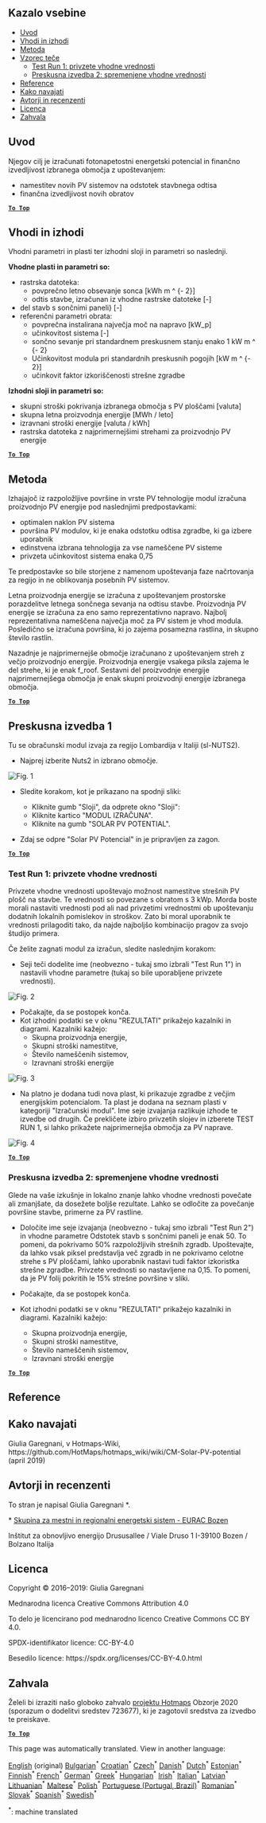 <h2> Kazalo vsebine </h2><ul><li> <a href="#introduction">Uvod</a> </li><li> <a href="#inputs-and-outputs">Vhodi in izhodi</a> </li><li> <a href="#method">Metoda</a> </li><li> <a href="#sample-run">Vzorec teče</a> <ul><li> <a href="#test-run-1-default-input-values">Test Run 1: privzete vhodne vrednosti</a> </li><li> <a href="#test-run-2-modified-input-values">Preskusna izvedba 2: spremenjene vhodne vrednosti</a> </li></ul></li><li> <a href="#references">Reference</a> </li><li> <a href="#how-to-cite">Kako navajati</a> </li><li> <a href="#authors-and-reviewers">Avtorji in recenzenti</a> </li><li> <a href="#license">Licenca</a> </li><li> <a href="#acknowledgement">Zahvala</a> </li></ul><h2> Uvod </h2><p> Njegov cilj je izračunati fotonapetostni energetski potencial in finančno izvedljivost izbranega območja z upoštevanjem: </p><ul><li> namestitev novih PV sistemov na odstotek stavbnega odtisa </li><li> finančna izvedljivost novih obratov </li></ul><p><ins> <code><strong><a href="#table-of-contents">To Top</a></strong></code> </ins> </p><h2> Vhodi in izhodi </h2><p> Vhodni parametri in plasti ter izhodni sloji in parametri so naslednji. </p><p> <strong>Vhodne plasti in parametri so:</strong> </p><ul><li> rastrska datoteka: <ul><li> povprečno letno obsevanje sonca [kWh m ^ {- 2}] </li><li> odtis stavbe, izračunan iz vhodne rastrske datoteke [-] </li></ul></li><li> del stavb s sončnimi paneli} [-] </li><li> referenčni parametri obrata: <ul><li> povprečna instalirana največja moč na napravo [kW_p] </li><li> učinkovitost sistema [-] </li><li> sončno sevanje pri standardnem preskusnem stanju enako 1 kW m ^ {- 2} </li><li> Učinkovitost modula pri standardnih preskusnih pogojih [kW m ^ {- 2}] </li><li> učinkovit faktor izkoriščenosti strešne zgradbe </li></ul></li></ul><p> <strong>Izhodni sloji in parametri so:</strong> </p><ul><li> skupni stroški pokrivanja izbranega območja s PV ploščami [valuta] </li><li> skupna letna proizvodnja energije [MWh / leto] </li><li> izravnani stroški energije [valuta / kWh] </li><li> rastrska datoteka z najprimernejšimi strehami za proizvodnjo PV energije </li></ul><p><ins> <code><strong><a href="#table-of-contents">To Top</a></strong></code> </ins> </p><h2> Metoda </h2><p> Izhajajoč iz razpoložljive površine in vrste PV tehnologije modul izračuna proizvodnjo PV energije pod naslednjimi predpostavkami: </p><ul><li> optimalen naklon PV sistema </li><li> površina PV modulov, ki je enaka odstotku odtisa zgradbe, ki ga izbere uporabnik </li><li> edinstvena izbrana tehnologija za vse nameščene PV sisteme </li><li> privzeta učinkovitost sistema enaka 0,75 </li></ul><p> Te predpostavke so bile storjene z namenom upoštevanja faze načrtovanja za regijo in ne oblikovanja posebnih PV sistemov. </p><p> Letna proizvodnja energije se izračuna z upoštevanjem prostorske porazdelitve letnega sončnega sevanja na odtisu stavbe. Proizvodnja PV energije se izračuna za eno samo reprezentativno napravo. Najbolj reprezentativna nameščena največja moč za PV sistem je vhod modula. Posledično se izračuna površina, ki jo zajema posamezna rastlina, in skupno število rastlin. </p><p> Nazadnje je najprimernejše območje izračunano z upoštevanjem streh z večjo proizvodnjo energije. Proizvodnja energije vsakega piksla zajema le del strehe, ki je enak f_roof. Sestavni del proizvodnje energije najprimernejšega območja je enak skupni proizvodnji energije izbranega območja. </p><p><ins> <code><strong><a href="#table-of-contents">To Top</a></strong></code> </ins> </p><h2> Preskusna izvedba 1 </h2><p> Tu se obračunski modul izvaja za regijo Lombardija v Italiji (sl-NUTS2). </p><ul><li> Najprej izberite Nuts2 in izbrano območje. </li></ul><p><img alt="Fig. 1" src="https://github.com/HotMaps/hotmaps_wiki/blob/master/Images/cm_solar_PV/default_values_01.png" title="Izberite regijo"/></p><ul><li><p> Sledite korakom, kot je prikazano na spodnji sliki: </p><ul><li> Kliknite gumb &quot;Sloji&quot;, da odprete okno &quot;Sloji&quot;: </li><li> Kliknite kartico &quot;MODUL IZRAČUNA&quot;. </li><li> Kliknite na gumb &quot;SOLAR PV POTENTIAL&quot;. </li></ul></li><li><p> Zdaj se odpre &quot;Solar PV Potencial&quot; in je pripravljen za zagon. </p></li></ul><p><ins> <code><strong><a href="#table-of-contents">To Top</a></strong></code> </ins> </p><h3> Test Run 1: privzete vhodne vrednosti </h3><p> Privzete vhodne vrednosti upoštevajo možnost namestitve strešnih PV plošč na stavbe. Te vrednosti so povezane s obratom s 3 kWp. Morda boste morali nastaviti vrednosti pod ali nad privzetimi vrednostmi ob upoštevanju dodatnih lokalnih pomislekov in stroškov. Zato bi moral uporabnik te vrednosti prilagoditi tako, da najde najboljšo kombinacijo pragov za svojo študijo primera. </p><p> Če želite zagnati modul za izračun, sledite naslednjim korakom: </p><ul><li> Seji teči dodelite ime (neobvezno - tukaj smo izbrali &quot;Test Run 1&quot;) in nastavili vhodne parametre (tukaj so bile uporabljene privzete vrednosti). </li></ul><p><img alt="Fig. 2" src="https://github.com/HotMaps/hotmaps_wiki/blob/master/Images/cm_solar_PV/default_values_02.png" title="Preskusna izvedba 1 s privzetimi vrednostmi"/></p><ul><li> Počakajte, da se postopek konča. </li><li> Kot izhodni podatki se v oknu &quot;REZULTATI&quot; prikažejo kazalniki in diagrami. Kazalniki kažejo: <ul><li> Skupna proizvodnja energije, </li><li> Skupni stroški namestitve, </li><li> Število nameščenih sistemov, </li><li> Izravnani stroški energije </li></ul></li></ul><p><img alt="Fig. 3" src="https://github.com/HotMaps/hotmaps_wiki/blob/master/Images/cm_solar_PV/default_values_03.png" title="Preskusna izvedba 1 zavihek INDIKATORJI"/></p><ul><li> Na platno je dodana tudi nova plast, ki prikazuje zgradbe z večjim energijskim potencialom. Ta plast je dodana na seznam plasti v kategoriji &quot;Izračunski modul&quot;. Ime seje izvajanja razlikuje izhode te izvedbe od drugih. Če prekličete izbiro privzetih slojev in izberete TEST RUN 1, si lahko prikažete najprimernejša območja za PV naprave. </li></ul><p><img alt="Fig. 4" src="https://github.com/HotMaps/hotmaps_wiki/blob/master/Images/cm_solar_PV/default_values_03.png" title="Preskusna izvedba 1 Računski modul PROSTORI"/></p><p><ins> <code><strong><a href="#table-of-contents">To Top</a></strong></code> </ins> </p><h3> Preskusna izvedba 2: spremenjene vhodne vrednosti </h3><p> Glede na vaše izkušnje in lokalno znanje lahko vhodne vrednosti povečate ali zmanjšate, da dosežete boljše rezultate. Lahko se odločite za povečanje površine stavbe, primerne za PV rastline. </p><ul><li><p> Določite ime seje izvajanja (neobvezno - tukaj smo izbrali &quot;Test Run 2&quot;) in vhodne parametre Odstotek stavb s sončnimi paneli je enak 50. To pomeni, da pokrivamo 50% razpoložljivih strešnih zgradb. Upoštevajte, da lahko vsak piksel predstavlja več zgradb in ne pokrivamo celotne strehe s PV ploščami, lahko uporabnik nastavi tudi faktor izkoristka strešne zgradbe. Privzete vrednosti so nastavljene na 0,15. To pomeni, da je PV folij pokritih le 15% strešne površine v sliki. </p></li><li><p> Počakajte, da se postopek konča. </p></li><li><p> Kot izhodni podatki se v oknu &quot;REZULTATI&quot; prikažejo kazalniki in diagrami. Kazalniki kažejo: </p><ul><li> Skupna proizvodnja energije, </li><li> Skupni stroški namestitve, </li><li> Število nameščenih sistemov, </li><li> Izravnani stroški energije </li></ul></li></ul><p><ins> <code><strong><a href="#table-of-contents">To Top</a></strong></code> </ins> </p><h2> Reference </h2><h2> Kako navajati </h2><p> Giulia Garegnani, v Hotmaps-Wiki, https://github.com/HotMaps/hotmaps_wiki/wiki/CM-Solar-PV-potential (april 2019) </p><h2> Avtorji in recenzenti </h2><p> To stran je napisal Giulia Garegnani *. </p><p> * <a href="http://www.eurac.edu/en/research/technologies/renewableenergy/researchfields/Pages/Energy-strategies-and-planning.aspx">Skupina za mestni in regionalni energetski sistem - EURAC Bozen</a> </p><p> Inštitut za obnovljivo energijo Drususallee / Viale Druso 1 I-39100 Bozen / Bolzano Italija </p><h2> Licenca </h2><p> Copyright © 2016–2019: Giulia Garegnani </p><p> Mednarodna licenca Creative Commons Attribution 4.0 </p><p> To delo je licencirano pod mednarodno licenco Creative Commons CC BY 4.0. </p><p> SPDX-identifikator licence: CC-BY-4.0 </p><p> Besedilo licence: https://spdx.org/licenses/CC-BY-4.0.html </p><h2> Zahvala </h2><p> Želeli bi izraziti našo globoko zahvalo <a href="https://www.hotmaps-project.eu">projektu Hotmaps</a> Obzorje 2020 (sporazum o dodelitvi sredstev 723677), ki je zagotovil sredstva za izvedbo te preiskave. </p><p><ins> <code><strong><a href="#table-of-contents">To Top</a></strong></code> </ins> </p>

This page was automatically translated. View in another language:

[English](en-CM-Solar-thermal-and-PV-potential) (original) [Bulgarian](bg-CM-Solar-thermal-and-PV-potential)<sup>\*</sup> [Croatian](hr-CM-Solar-thermal-and-PV-potential)<sup>\*</sup> [Czech](cs-CM-Solar-thermal-and-PV-potential)<sup>\*</sup> [Danish](da-CM-Solar-thermal-and-PV-potential)<sup>\*</sup> [Dutch](nl-CM-Solar-thermal-and-PV-potential)<sup>\*</sup> [Estonian](et-CM-Solar-thermal-and-PV-potential)<sup>\*</sup> [Finnish](fi-CM-Solar-thermal-and-PV-potential)<sup>\*</sup> [French](fr-CM-Solar-thermal-and-PV-potential)<sup>\*</sup> [German](de-CM-Solar-thermal-and-PV-potential)<sup>\*</sup> [Greek](el-CM-Solar-thermal-and-PV-potential)<sup>\*</sup> [Hungarian](hu-CM-Solar-thermal-and-PV-potential)<sup>\*</sup> [Irish](ga-CM-Solar-thermal-and-PV-potential)<sup>\*</sup> [Italian](it-CM-Solar-thermal-and-PV-potential)<sup>\*</sup> [Latvian](lv-CM-Solar-thermal-and-PV-potential)<sup>\*</sup> [Lithuanian](lt-CM-Solar-thermal-and-PV-potential)<sup>\*</sup> [Maltese](mt-CM-Solar-thermal-and-PV-potential)<sup>\*</sup> [Polish](pl-CM-Solar-thermal-and-PV-potential)<sup>\*</sup> [Portuguese (Portugal, Brazil)](pt-CM-Solar-thermal-and-PV-potential)<sup>\*</sup> [Romanian](ro-CM-Solar-thermal-and-PV-potential)<sup>\*</sup> [Slovak](sk-CM-Solar-thermal-and-PV-potential)<sup>\*</sup>  [Spanish](es-CM-Solar-thermal-and-PV-potential)<sup>\*</sup> [Swedish](sv-CM-Solar-thermal-and-PV-potential)<sup>\*</sup> 

<sup>\*</sup>: machine translated
